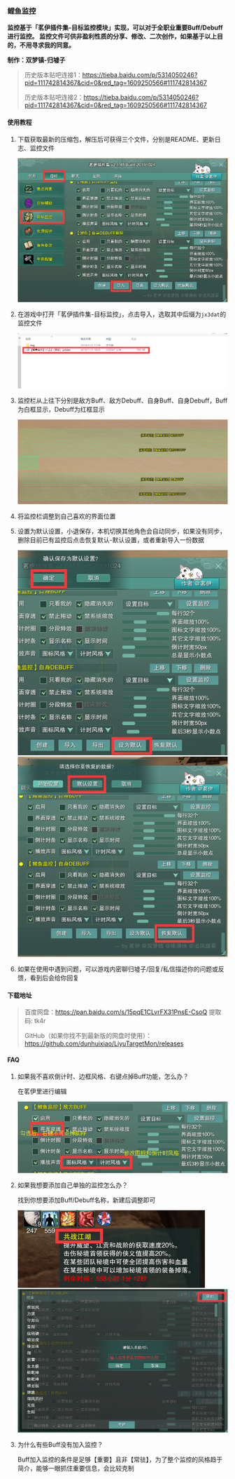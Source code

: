 ### 鲤鱼监控
**监控基于「茗伊插件集-目标监控模块」实现，可以对于全职业重要Buff/Debuff进行监控。
监控文件可供非盈利性质的分享、修改、二次创作，如果基于以上目的，不用寻求我的同意。**

**制作：双梦镇-归墟子**

>历史版本贴吧连接1：https://tieba.baidu.com/p/5314050246?pid=111742814367&cid=0&red_tag=1609250566#111742814367
>
>历史版本贴吧连接2：https://tieba.baidu.com/p/5314050246?pid=111742814367&cid=0&red_tag=1609250566#111742814367

#### 使用教程
1. 下载获取最新的压缩包，解压后可获得三个文件，分别是README、更新日志、监控文件

    ![](./img/1.png)

2. 在游戏中打开「茗伊插件集-目标监控」，点击导入，选取其中后缀为`jx3dat`的监控文件

    ![](./img/2.png)

3. 监控栏从上往下分别是敌方Buff、敌方Debuff、自身Buff、自身Debuff，Buff为白框显示，Debuff为红框显示

    ![](./img/3.png)

4. 将监控栏调整到自己喜欢的界面位置

5. 设置为默认设置，小退保存，本机切换其他角色会自动同步，如果没有同步，删除目前已有监控后点击恢复默认-默认设置，或者重新导入一份数据

    ![](./img/4.png)
    ![](./img/5.png)

6. 如果在使用中遇到问题，可以游戏内密聊归墟子/回复/私信描述你的问题或反馈，看到后会给你回复

#### 下载地址

> 百度网盘：https://pan.baidu.com/s/15pqE1CLvrFX31PnsE-CsoQ 提取码: tk4r 
> 
> GitHub（如果你找不到最新版的网盘时使用）：https://github.com/dunhuixiao/LiyuTargetMon/releases


#### FAQ
1. 如果我不喜欢倒计时、边框风格、右键点掉Buff功能，怎么办？
    
    在茗伊里进行编辑

    ![](./img/6.png)

2. 如果我想要添加自己单独的监控怎么办？

    找到你想要添加Buff/Debuff名称，新建后调整即可

    ![](./img/8.png)
    ![](./img/7.png)

3. 为什么有些Buff没有加入监控？

    Buff加入监控的条件是足够【重要】且非【常驻】，为了整个监控的风格趋于简介，能够一眼抓住重要信息，会比较克制